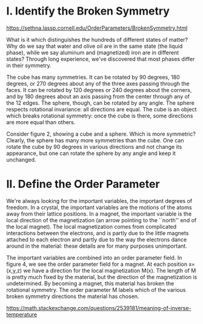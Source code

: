# I. Identify the Broken Symmetry

https://sethna.lassp.cornell.edu/OrderParameters/BrokenSymmetry.html

What is it which distinguishes the hundreds of different states of matter? Why do we say that water and olive oil are in the same state (the liquid phase), while we say aluminum and (magnetized) iron are in different states? Through long experience, we've discovered that most phases differ in their symmetry.


The cube has many symmetries. It can be rotated by 90 degrees, 180 degrees, or 270 degrees about any of the three axes passing through the faces. It can be rotated by 120 degrees or 240 degrees about the corners, and by 180 degrees about an axis passing from the center through any of the 12 edges. The sphere, though, can be rotated by any angle. The sphere respects rotational invariance: all directions are equal. The cube is an object which breaks rotational symmetry: once the cube is there, some directions are more equal than others.

Consider figure 2, showing a cube and a sphere. Which is more symmetric? Clearly, the sphere has many more symmetries than the cube. One can rotate the cube by 90 degrees in various directions and not change its appearance, but one can rotate the sphere by any angle and keep it unchanged.

# II. Define the Order Parameter

We're always looking for the important variables, the important degrees of freedom. In a crystal, the important variables are the motions of the atoms away from their lattice positions. In a magnet, the important variable is the local direction of the magnetization (an arrow pointing to the ``north'' end of the local magnet). The local magnetization comes from complicated interactions between the electrons, and is partly due to the little magnets attached to each electron and partly due to the way the electrons dance around in the material: these details are for many purposes unimportant.

The important variables are combined into an order parameter field. In figure 4, we see the order parameter field for a magnet. At each position x=(x,y,z) we have a direction for the local magnetization M(x). The length of M is pretty much fixed by the material, but the direction of the magnetization is undetermined. By becoming a magnet, this material has broken the rotational symmetry. The order parameter M labels which of the various broken symmetry directions the material has chosen.

https://math.stackexchange.com/questions/2539181/meaning-of-inverse-temperature

